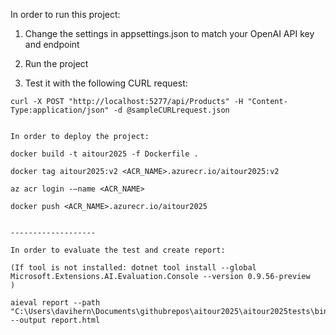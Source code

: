 In order to run this project:

1) Change the settings in appsettings.json to match your OpenAI API key and endpoint

2) Run the project

3) Test it with the following CURL request:

```
curl -X POST "http://localhost:5277/api/Products" -H "Content-Type:application/json" -d @sampleCURLrequest.json


In order to deploy the project:

docker build -t aitour2025 -f Dockerfile .

docker tag aitour2025:v2 <ACR_NAME>.azurecr.io/aitour2025:v2

az acr login -–name <ACR_NAME>

docker push <ACR_NAME>.azurecr.io/aitour2025


-------------------

In order to evaluate the test and create report:

(If tool is not installed: dotnet tool install --global Microsoft.Extensions.AI.Evaluation.Console --version 0.9.56-preview   )

aieval report --path "C:\Users\davihern\Documents\githubrepos\aitour2025\aitour2025tests\bin\Debug\net9.0\testresult" --output report.html                                                  

